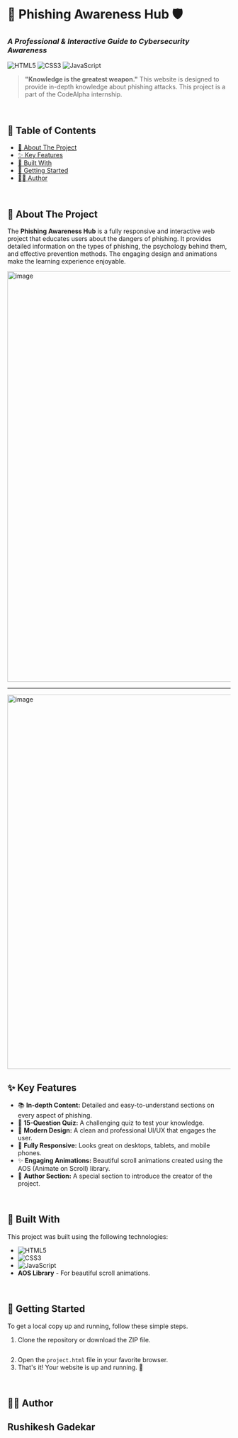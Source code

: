# 🎣 Phishing Awareness Hub 🛡️

### _A Professional & Interactive Guide to Cybersecurity Awareness_

![HTML5](https://img.shields.io/badge/HTML5-E34F26?style=for-the-badge&logo=html5&logoColor=white)
![CSS3](https://img.shields.io/badge/CSS3-1572B6?style=for-the-badge&logo=css3&logoColor=white)
![JavaScript](https://img.shields.io/badge/JavaScript-F7DF1E?style=for-the-badge&logo=javascript&logoColor=black)

> **"Knowledge is the greatest weapon."** This website is designed to provide in-depth knowledge about phishing attacks. This project is a part of the CodeAlpha internship.

<br>

## 📜 Table of Contents

- [🎯 About The Project](#-about-the-project)
- [✨ Key Features](#-key-features)
- [🚀 Built With](#-built-with)
- [🔧 Getting Started](#-getting-started)
- [👨‍💻 Author](#-author)

<br>

## 🎯 About The Project

The **Phishing Awareness Hub** is a fully responsive and interactive web project that educates users about the dangers of phishing. It provides detailed information on the types of phishing, the psychology behind them, and effective prevention methods. The engaging design and animations make the learning experience enjoyable.

<img width="1728" height="927" alt="image" src="https://github.com/user-attachments/assets/94884dbc-20b9-481e-8405-d096501b9cb6" />

---
<img width="1654" height="845" alt="image" src="https://github.com/user-attachments/assets/749c6bfd-4c8a-4835-8a69-06bc6ab4c94b" />


<br>

## ✨ Key Features

* 📚 **In-depth Content:** Detailed and easy-to-understand sections on every aspect of phishing.
* 🧠 **15-Question Quiz:** A challenging quiz to test your knowledge.
* 🎨 **Modern Design:** A clean and professional UI/UX that engages the user.
* 📱 **Fully Responsive:** Looks great on desktops, tablets, and mobile phones.
* ✨ **Engaging Animations:** Beautiful scroll animations created using the AOS (Animate on Scroll) library.
* 👤 **Author Section:** A special section to introduce the creator of the project.

<br>

## 🚀 Built With

This project was built using the following technologies:

* ![HTML5](https://img.shields.io/badge/HTML5-E34F26?style=for-the-badge&logo=html5&logoColor=white)
* ![CSS3](https://img.shields.io/badge/CSS3-1572B6?style=for-the-badge&logo=css3&logoColor=white)
* ![JavaScript](https://img.shields.io/badge/JavaScript-F7DF1E?style=for-the-badge&logo=javascript&logoColor=black)
* **AOS Library** - For beautiful scroll animations.

<br>

## 🔧 Getting Started

To get a local copy up and running, follow these simple steps.

1.  Clone the repository or download the ZIP file.
    ```https://github.com/93rushikesh/-Phishing-Awareness-/blob/main/-Phishing-Awareness.html
    ```
2.  Open the `project.html` file in your favorite browser.
3.  That's it! Your website is up and running. 🥳

<br>

## 👨‍💻 Author

**Rushikesh Gadekar**
---
